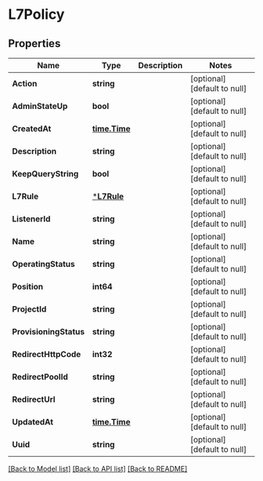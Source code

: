 # L7Policy

## Properties
Name | Type | Description | Notes
------------ | ------------- | ------------- | -------------
**Action** | **string** |  | [optional] [default to null]
**AdminStateUp** | **bool** |  | [optional] [default to null]
**CreatedAt** | [**time.Time**](time.Time.md) |  | [optional] [default to null]
**Description** | **string** |  | [optional] [default to null]
**KeepQueryString** | **bool** |  | [optional] [default to null]
**L7Rule** | [***L7Rule**](L7Rule.md) |  | [optional] [default to null]
**ListenerId** | **string** |  | [optional] [default to null]
**Name** | **string** |  | [optional] [default to null]
**OperatingStatus** | **string** |  | [optional] [default to null]
**Position** | **int64** |  | [optional] [default to null]
**ProjectId** | **string** |  | [optional] [default to null]
**ProvisioningStatus** | **string** |  | [optional] [default to null]
**RedirectHttpCode** | **int32** |  | [optional] [default to null]
**RedirectPoolId** | **string** |  | [optional] [default to null]
**RedirectUrl** | **string** |  | [optional] [default to null]
**UpdatedAt** | [**time.Time**](time.Time.md) |  | [optional] [default to null]
**Uuid** | **string** |  | [optional] [default to null]

[[Back to Model list]](../README.md#documentation-for-models) [[Back to API list]](../README.md#documentation-for-api-endpoints) [[Back to README]](../README.md)


